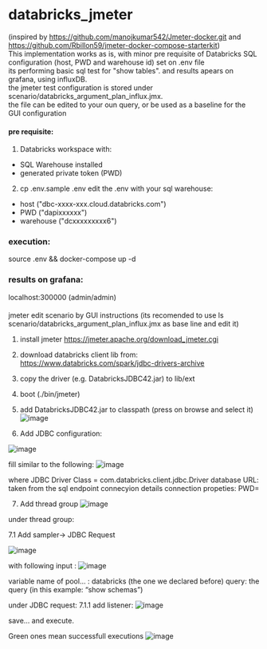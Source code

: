# databricks_jmeter   
(inspired by https://github.com/manojkumar542/Jmeter-docker.git and https://github.com/Rbillon59/jmeter-docker-compose-starterkit)     
This implementation works as is, with minor pre requisite of Databricks SQL configuration (host, PWD and warehouse id) set on .env file    
its performing basic sql test for "show tables". and results apears on grafana, using influxDB.    
the jmeter test configuration is stored under scenario/databricks_argument_plan_influx.jmx.   
the file can be edited to your oun query, or be used as a baseline for the GUI configuration   
#### pre requisite: 
1. Databricks workspace with:
- SQL Warehouse installed
- generated private token (PWD)   
2. cp .env.sample .env
  edit the .env with your sql warehouse:    
  - host ("dbc-xxxx-xxx.cloud.databricks.com")      
  - PWD ("dapixxxxxx")      
  - warehouse ("dcxxxxxxxxx6")     

### execution:
source .env && docker-compose up -d

### results on grafana:     
localhost:300000 (admin/admin)

####
jmeter edit scenario by GUI instructions (its recomended to use ls scenario/databricks_argument_plan_influx.jmx as base line and edit it)      

1. install jmeter https://jmeter.apache.org/download_jmeter.cgi
2. download databricks client lib from: https://www.databricks.com/spark/jdbc-drivers-archive
3. copy the driver  (e.g. DatabricksJDBC42.jar) to lib/ext
4. boot (./bin/jmeter)
5. add  DatabricksJDBC42.jar to classpath (press on browse and select it)
![image](https://github.com/amitca71/databricks_jmeter/assets/5821916/c3581315-bfa3-4e78-9e8a-c8ab2a0cfbb5)


6. Add JDBC configuration:

![image](https://github.com/amitca71/databricks_jmeter/assets/5821916/8b7ae80e-8f93-47ff-a34e-d125da225876)


fill similar to the following:
![image](https://github.com/amitca71/databricks_jmeter/assets/5821916/c335d625-b799-4af1-a6e6-616a1749737e)

where 
JDBC Driver Class = com.databricks.client.jdbc.Driver
database URL:  taken from the sql endpoint connecyion details
connection propeties: PWD=<your token>


7. Add thread group
![image](https://github.com/amitca71/databricks_jmeter/assets/5821916/52190602-dc40-4598-aeff-c5a8553d9b67)

under thread group:

7.1 Add sampler→ JDBC Request

![image](https://github.com/amitca71/databricks_jmeter/assets/5821916/306d1cfd-0016-4930-bec0-125e60fa132b)


with following input :
![image](https://github.com/amitca71/databricks_jmeter/assets/5821916/9abf25d8-bd7c-4cd6-a9fd-1581154fd5c6)

variable name of pool… : databricks (the one we declared before)
query: the query (in this example: “show schemas”)

under JDBC request:
7.1.1 add listener:
![image](https://github.com/amitca71/databricks_jmeter/assets/5821916/13616ec4-0974-411e-83f1-adb92af87a49)

save… and execute.

Green ones mean successfull executions
![image](https://github.com/amitca71/databricks_jmeter/assets/5821916/6c0e2a7d-34db-416a-8db5-a7225988bd18)



